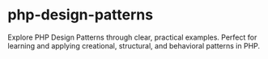 # php-design-patterns
Explore PHP Design Patterns through clear, practical examples. Perfect for learning and applying creational, structural, and behavioral patterns in PHP.
